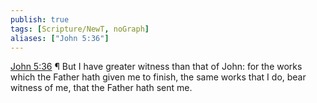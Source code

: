 ```yaml
---
publish: true
tags: [Scripture/NewT, noGraph]
aliases: ["John 5:36"]
---
```

[John 5:36](https://churchofjesuschrist.org/study/scriptures/nt/john/5?lang=eng&id=p36#p36) ¶ But I have greater witness than that of John: for the works which the Father hath given me to finish, the same works that I do, bear witness of me, that the Father hath sent me.
